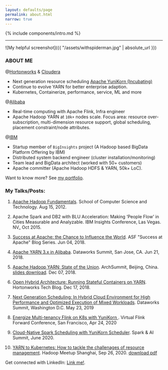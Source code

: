 ```yaml
---
layout: defaults/page
permalink: about.html
narrow: true
---
```


{% include components/intro.md %}

<hr />

![My helpful screenshot]({{ "/assets/withspiderman.jpg" | absolute_url }})

### ABOUT ME

@[Hortonworks](https://en.wikipedia.org/wiki/Hortonworks) & [Cloudera](https://www.cloudera.com/)
 * Next generation resource scheduling [Apache YuniKorn (Incubating)](http://yunikorn.apache.org/)
 * Continue to evolve YARN for better enterprise adaption.
 * Kubernetes, Containerize, performance, service, ML and more

@[Alibaba](https://en.wikipedia.org/wiki/Alibaba_Group)
 * Real-time computing with Apache Flink, Infra engineer
 * Apache Hadoop YARN at `10k+` nodes scale. Focus area: resource over-subscription, multi-dimension resource support, global scheduling, placement constraint/node attributes.

@[IBM](https://en.wikipedia.org/wiki/IBM)
 * Startup member of `BigInsights` project (A Hadoop based BigData Platform Offering by IBM)
 * Distributed system backend engineer (cluster installation/monitoring)
 * Team lead and BigData architect (worked with 50+ customers)
 * Apache committer (Apache Hadoop HDFS & YARN, 50k+ LoC).

Want to know more? See [my portfolio](https://yangwwei.github.io/list/portfolio.html).

### My Talks/Posts:

1. [Apache Hadoop Fundamentals](http://cs.ustc.edu.cn/2012/0815/c14931a24900/page.htm). School of Computer Science and Technology. Aug 15, 2012.

2. Apache Spark and DB2 with BLU Acceleration: Making ‘People Flow’ in Cities Measurable and Analyzable. IBM Insights Conference, Las Vegas. NV_ Oct 2015.

3. [Success at Apache: the Chance to Influence the World](https://blogs.apache.org/foundation/entry/success-at-apache-the-chance). ASF "Success at Apache" Blog Series. Jun 04, 2018.

4. [Apache YARN 3.x in Alibaba](https://www.slideshare.net/Hadoop_Summit/apache-hadoop-yarn-3x-in-alibaba). Dataworks Summit, San Jose, CA. Jun 21, 2018.

5. [Apache Hadoop YARN: State of the Union](https://bj2018.archsummit.com/presentation/862). ArchSummit, Beijing, China. [slides download](https://myslide.cn/slides/10468). Dec 07, 2018.

6. [Open Hybrid Architecture: Running Stateful Containers on YARN](https://hortonworks.com/blog/open-hybrid-architecture-running-stateful-containers-on-yarn/). Hortonworks Tech Blog. Dec 17, 2018.

7. [Next Generation Scheduling: In Hybrid Cloud Environment for High Performance and Optimized Execution of Mixed Workloads](https://www.slideshare.net/Hadoop_Summit/next-generation-scheduling-for-yarn-and-k8s-for-hybrid-cloudonprem-environment-to-run-mixed-workloads). Dataworks Summit, Washington D.C. May 23, 2019

8. [Energize Multi-tenancy Flink on K8s with YuniKorn ](https://www.youtube.com/watch?v=NemFKL0kK9U). Virtual Flink Forward Conference, San Francisco, Apr 24, 2020

9. [Cloud-Native Spark Scheduling with YuniKorn Scheduler](https://www.youtube.com/watch?v=ZA6aPZ9r9wA&feature=youtu.be). Spark & AI Summit, June 2020.

10. [YARN to Kubernetes: How to tackle the challenages of resource management](). Hadoop Meetup Shanghai, Sep 26, 2020. [download pdf](https://github.com/yangwwei/yangwwei.github.io/raw/master/documents/YARN-to-Kubernetes-how-to-tackle-the-changes-on-resource-scheduling.pdf)

Get connected with LinkedIn: [Link me!](https://www.linkedin.com/in/yangwwei/).
